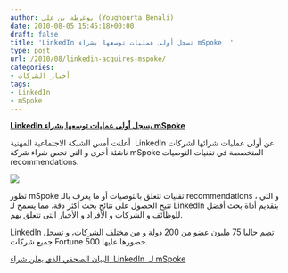 ```yaml
---
author: يوغرطة بن علي (Youghourta Benali)
date: 2010-08-05 15:45:18+00:00
draft: false
title: 'LinkedIn تسجل أولى عمليات توسعها بشراء mSpoke  '
type: post
url: /2010/08/linkedin-acquires-mspoke/
categories:
- أخبار الشركات
tags:
- LinkedIn
- mSpoke
---
```


**[LinkedIn يسجل أولى عمليات توسعها بشراء mSpoke](http://www.it-scoop.com/2010/08/linkedin-acquires-mspoke)**




أعلنت أمس الشبكة الاجتماعية المهنية  LinkedIn عن أولى عمليات شرائها لشركات ناشئة أخرى و التي تخص شراء شركة mSpoke المتخصصة في تقنيات التوصيات recommendations.




[![](http://www.it-scoop.com/wp-content/uploads/2010/08/linkedin_logo.jpg)
](http://www.it-scoop.com/2010/08/linkedin-acquires-mspoke)


تطور mSpoke تقنيات تتعلق بالتوصيات أو ما يعرف بالـ recommendations ، و التي تتيح الحصول على نتائج بحث أكثر دقة. مما يسمح لـ LinkedIn بتقديم أداة بحث أفضل للوظائف و الشركات و الأفراد و الأخبار التي تتعلق بهم.

LinkedIn تضم حاليا 75 مليون عضو من 200 دولة و من مختلف الشركات، و تسجل جميع شركات Fortune 500 حضورها عليها.

[البيان الصحفي الذي يعلن شراء  LinkedIn  لـ mSpoke](http://press.linkedin.com/mspoke-acquisition)
